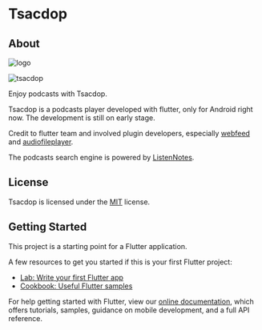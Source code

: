 # Tsacdop
## About
![logo](https://raw.githubusercontent.com/stonega/tsacdop/master/android/app/src/main/res/mipmap-hdpi/ic_launcher.png)

![tsacdop](https://raw.githubusercontent.com/stonega/tsacdop/master/android/app/src/main/res/mipmap-hdpi/text.png)

Enjoy podcasts with Tsacdop.

Tsacdop is a podcasts player developed with flutter, only for Android right now. 
The development is still on early stage.

Credit to flutter team and  involved plugin developers, especially [webfeed](https://github.com/witochandra/webfeed) and [audiofileplayer](https://github.com/google/flutter.plugins/tree/master/packages/audiofileplayer/).

The podcasts search engine is powered by [ListenNotes](https://listennotes.com).

## License

Tsacdop is licensed under the [MIT](https://github.com/stonega/tsacdop/blob/master/LICENSE) license.

## Getting Started

This project is a starting point for a Flutter application.

A few resources to get you started if this is your first Flutter project:

- [Lab: Write your first Flutter app](https://flutter.dev/docs/get-started/codelab)
- [Cookbook: Useful Flutter samples](https://flutter.dev/docs/cookbook)

For help getting started with Flutter, view our
[online documentation](https://flutter.dev/docs), which offers tutorials,
samples, guidance on mobile development, and a full API reference.
